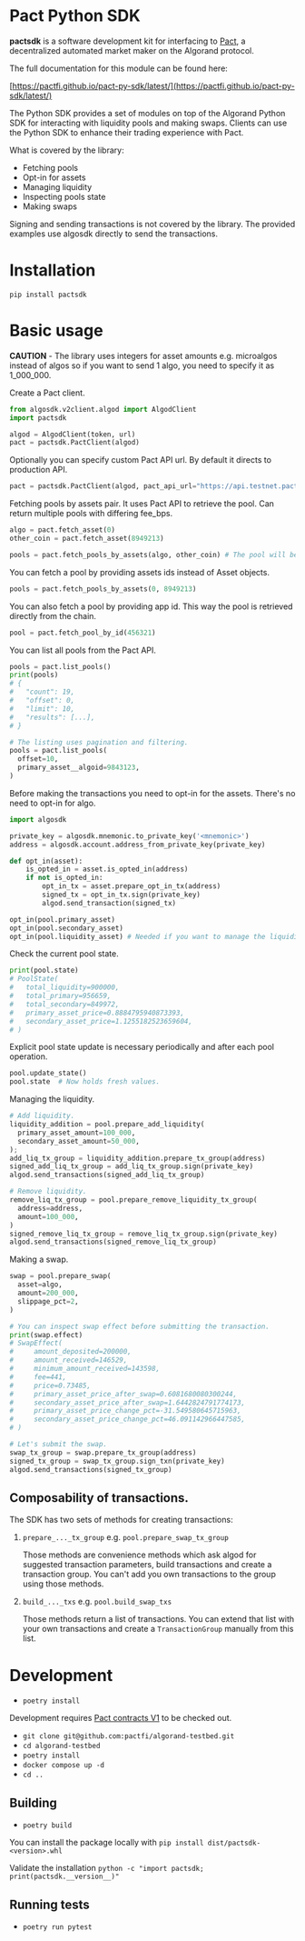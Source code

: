 # Pact Python SDK

**pactsdk** is a software development kit for interfacing to [Pact](https://pact.fi), a decentralized automated market maker on the Algorand protocol.

The full documentation for this module can be found here:

[https://pactfi.github.io/pact-py-sdk/latest/](https://pactfi.github.io/pact-py-sdk/latest/)

The Python SDK provides a set of modules on top of the Algorand Python SDK for interacting with liquidity pools and making swaps.
Clients can use the Python SDK to enhance their trading experience with Pact.

What is covered by the library:

- Fetching pools
- Opt-in for assets
- Managing liquidity
- Inspecting pools state
- Making swaps

Signing and sending transactions is not covered by the library. The provided examples use algosdk directly to send the transactions.

# Installation

`pip install pactsdk`

# Basic usage

**CAUTION** - The library uses integers for asset amounts e.g. microalgos instead of algos so if you want to send 1 algo, you need to specify it as 1_000_000.

Create a Pact client.

```py
from algosdk.v2client.algod import AlgodClient
import pactsdk

algod = AlgodClient(token, url)
pact = pactsdk.PactClient(algod)
```

Optionally you can specify custom Pact API url. By default it directs to production API.

```py
pact = pactsdk.PactClient(algod, pact_api_url="https://api.testnet.pact.fi")
```

Fetching pools by assets pair. It uses Pact API to retrieve the pool. Can return multiple pools with differing fee_bps.

```py
algo = pact.fetch_asset(0)
other_coin = pact.fetch_asset(8949213)

pools = pact.fetch_pools_by_assets(algo, other_coin) # The pool will be fetched regardless of assets order.
```

You can fetch a pool by providing assets ids instead of Asset objects.

```py
pools = pact.fetch_pools_by_assets(0, 8949213)
```

You can also fetch a pool by providing app id. This way the pool is retrieved directly from the chain.

```py
pool = pact.fetch_pool_by_id(456321)
```

You can list all pools from the Pact API.

```py
pools = pact.list_pools()
print(pools)
# {
#   "count": 19,
#   "offset": 0,
#   "limit": 10,
#   "results": [...],
# }

# The listing uses pagination and filtering.
pools = pact.list_pools(
  offset=10,
  primary_asset__algoid=9843123,
)
```

Before making the transactions you need to opt-in for the assets. There's no need to opt-in for algo.

```py
import algosdk

private_key = algosdk.mnemonic.to_private_key('<mnemonic>')
address = algosdk.account.address_from_private_key(private_key)

def opt_in(asset):
    is_opted_in = asset.is_opted_in(address)
    if not is_opted_in:
        opt_in_tx = asset.prepare_opt_in_tx(address)
        signed_tx = opt_in_tx.sign(private_key)
        algod.send_transaction(signed_tx)

opt_in(pool.primary_asset)
opt_in(pool.secondary_asset)
opt_in(pool.liquidity_asset) # Needed if you want to manage the liquidity.
```

Check the current pool state.

```py
print(pool.state)
# PoolState(
#   total_liquidity=900000,
#   total_primary=956659,
#   total_secondary=849972,
#   primary_asset_price=0.8884795940873393,
#   secondary_asset_price=1.1255182523659604,
# )
```

Explicit pool state update is necessary periodically and after each pool operation.

```py
pool.update_state()
pool.state  # Now holds fresh values.
```

Managing the liquidity.

```py
# Add liquidity.
liquidity_addition = pool.prepare_add_liquidity(
  primary_asset_amount=100_000,
  secondary_asset_amount=50_000,
);
add_liq_tx_group = liquidity_addition.prepare_tx_group(address)
signed_add_liq_tx_group = add_liq_tx_group.sign(private_key)
algod.send_transactions(signed_add_liq_tx_group)

# Remove liquidity.
remove_liq_tx_group = pool.prepare_remove_liquidity_tx_group(
  address=address,
  amount=100_000,
)
signed_remove_liq_tx_group = remove_liq_tx_group.sign(private_key)
algod.send_transactions(signed_remove_liq_tx_group)
```

Making a swap.

```py
swap = pool.prepare_swap(
  asset=algo,
  amount=200_000,
  slippage_pct=2,
)

# You can inspect swap effect before submitting the transaction.
print(swap.effect)
# SwapEffect(
#     amount_deposited=200000,
#     amount_received=146529,
#     minimum_amount_received=143598,
#     fee=441,
#     price=0.73485,
#     primary_asset_price_after_swap=0.6081680080300244,
#     secondary_asset_price_after_swap=1.6442824791774173,
#     primary_asset_price_change_pct=-31.549580645715963,
#     secondary_asset_price_change_pct=46.091142966447585,
# )

# Let's submit the swap.
swap_tx_group = swap.prepare_tx_group(address)
signed_tx_group = swap_tx_group.sign_txn(private_key)
algod.send_transactions(signed_tx_group)
```

## Composability of transactions.

The SDK has two sets of methods for creating transactions:

1. `prepare_..._tx_group` e.g. `pool.prepare_swap_tx_group`

   Those methods are convenience methods which ask algod for suggested transaction parameters, build transactions and create a transaction group. You can't add you own transactions to the group using those methods.

2. `build_..._txs` e.g. `pool.build_swap_txs`

   Those methods return a list of transactions. You can extend that list with your own transactions and create a `TransactionGroup` manually from this list.

# Development

- `poetry install`

Development requires [Pact contracts V1](https://github.com/pactfi/algorand-testbed) to be checked out.

- `git clone git@github.com:pactfi/algorand-testbed.git`
- `cd algorand-testbed`
- `poetry install`
- `docker compose up -d`
- `cd ..`

## Building

- `poetry build`

You can install the package locally with
`pip install dist/pactsdk-<version>.whl`

Validate the installation `python -c "import pactsdk; print(pactsdk.__version__)"`

## Running tests

- `poetry run pytest`
